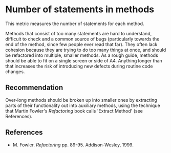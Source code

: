 # Number of statements in methods
This metric measures the number of statements for each method.

Methods that consist of too many statements are hard to understand, difficult to check and a common source of bugs (particularly towards the end of the method, since few people ever read that far). They often lack cohesion because they are trying to do too many things at once, and should be refactored into multiple, smaller methods. As a rough guide, methods should be able to fit on a single screen or side of A4. Anything longer than that increases the risk of introducing new defects during routine code changes.


## Recommendation
Over-long methods should be broken up into smaller ones by extracting parts of their functionality out into auxiliary methods, using the technique that Martin Fowler's *Refactoring* book calls 'Extract Method' (see References).


## References
* M. Fowler. *Refactoring* pp. 89-95. Addison-Wesley, 1999.
